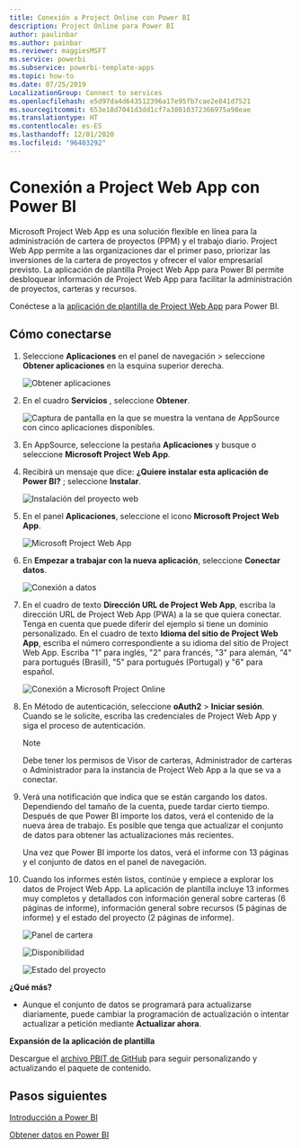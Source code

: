 ```yaml
---
title: Conexión a Project Online con Power BI
description: Project Online para Power BI
author: paulinbar
ms.author: painbar
ms.reviewer: maggiesMSFT
ms.service: powerbi
ms.subservice: powerbi-template-apps
ms.topic: how-to
ms.date: 07/25/2019
LocalizationGroup: Connect to services
ms.openlocfilehash: e5d97da4d643512396a17e95fb7cae2e841d7521
ms.sourcegitcommit: 653e18d7041d3dd1cf7a38010372366975a98eae
ms.translationtype: HT
ms.contentlocale: es-ES
ms.lasthandoff: 12/01/2020
ms.locfileid: "96403292"
---
```

# <a name="connect-to-project-web-app-with-power-bi"></a>Conexión a Project Web App con Power BI
Microsoft Project Web App es una solución flexible en línea para la administración de cartera de proyectos (PPM) y el trabajo diario. Project Web App permite a las organizaciones dar el primer paso, priorizar las inversiones de la cartera de proyectos y ofrecer el valor empresarial previsto. La aplicación de plantilla Project Web App para Power BI permite desbloquear información de Project Web App para facilitar la administración de proyectos, carteras y recursos.

Conéctese a la [aplicación de plantilla de Project Web App](https://appsource.microsoft.com/product/power-bi/pbi_msprojectonline.pbi-microsoftprojectwebapp) para Power BI.

## <a name="how-to-connect"></a>Cómo conectarse

1. Seleccione **Aplicaciones** en el panel de navegación > seleccione **Obtener aplicaciones** en la esquina superior derecha.

    ![Obtener aplicaciones](media/service-connect-to-project-online/GetApps.png)

2. En el cuadro **Servicios** , seleccione **Obtener**.
   
   ![Captura de pantalla en la que se muestra la ventana de AppSource con cinco aplicaciones disponibles.](media/service-connect-to-project-online/AppSource.png)
3. En AppSource, seleccione la pestaña **Aplicaciones** y busque o seleccione **Microsoft Project Web App**.
   
4. Recibirá un mensaje que dice: **¿Quiere instalar esta aplicación de Power BI?** ; seleccione **Instalar**. 

   ![Instalación del proyecto web](media/service-connect-to-project-online/ProjectTile.png)
5. En el panel **Aplicaciones**, seleccione el icono **Microsoft Project Web App**. 
   
   ![Microsoft Project Web App](media/service-connect-to-project-online/getstarted.png)
6. En **Empezar a trabajar con la nueva aplicación**, seleccione **Conectar datos**.
   
   ![Conexión a datos](media/service-connect-to-project-online/mproject.png)
7. En el cuadro de texto **Dirección URL de Project Web App**, escriba la dirección URL de Project Web App (PWA) a la se que quiera conectar.  Tenga en cuenta que puede diferir del ejemplo si tiene un dominio personalizado. En el cuadro de texto **Idioma del sitio de Project Web App**, escriba el número correspondiente a su idioma del sitio de Project Web App. Escriba "1" para inglés, "2" para francés, "3" para alemán, "4" para portugués (Brasil), "5" para portugués (Portugal) y "6" para español. 
   
   ![Conexión a Microsoft Project Online](media/service-connect-to-project-online/params.png)
8. En Método de autenticación, seleccione **oAuth2** \> **Iniciar sesión**. Cuando se le solicite, escriba las credenciales de Project Web App y siga el proceso de autenticación.

    > [!NOTE]
    > Debe tener los permisos de Visor de carteras, Administrador de carteras o Administrador para la instancia de Project Web App a la que se va a conectar.

9. Verá una notificación que indica que se están cargando los datos. Dependiendo del tamaño de la cuenta, puede tardar cierto tiempo. Después de que Power BI importe los datos, verá el contenido de la nueva área de trabajo. Es posible que tenga que actualizar el conjunto de datos para obtener las actualizaciones más recientes. 

    Una vez que Power BI importe los datos, verá el informe con 13 páginas y el conjunto de datos en el panel de navegación. 

10. Cuando los informes estén listos, continúe y empiece a explorar los datos de Project Web App. La aplicación de plantilla incluye 13 informes muy completos y detallados con información general sobre carteras (6 páginas de informe), información general sobre recursos (5 páginas de informe) y el estado del proyecto (2 páginas de informe). 

    ![Panel de cartera](media/service-connect-to-project-online/report1.png)
   
    ![Disponibilidad](media/service-connect-to-project-online/report3.png)
   
    ![Estado del proyecto](media/service-connect-to-project-online/report2.png)

**¿Qué más?**

* Aunque el conjunto de datos se programará para actualizarse diariamente, puede cambiar la programación de actualización o intentar actualizar a petición mediante **Actualizar ahora**.

**Expansión de la aplicación de plantilla**

Descargue el [archivo PBIT de GitHub](https://github.com/OfficeDev/Project-Power-BI-Content-Packs) para seguir personalizando y actualizando el paquete de contenido.

## <a name="next-steps"></a>Pasos siguientes
[Introducción a Power BI](../fundamentals/service-get-started.md)

[Obtener datos en Power BI](service-get-data.md)
